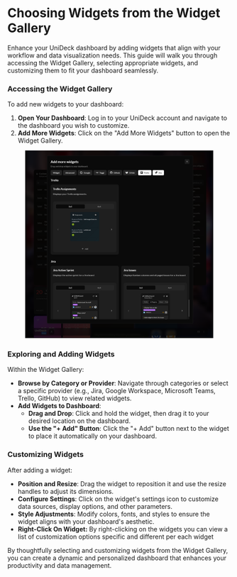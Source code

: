 # Choosing Widgets from the Widget Gallery

Enhance your UniDeck dashboard by adding widgets that align with your workflow and data visualization needs. This guide will walk you through accessing the Widget Gallery, selecting appropriate widgets, and customizing them to fit your dashboard seamlessly.

### Accessing the Widget Gallery

To add new widgets to your dashboard:

1. **Open Your Dashboard**: Log in to your UniDeck account and navigate to the dashboard you wish to customize.
2. **Add More Widgets**: Click on the "Add More Widgets" button to open the Widget Gallery.

<figure><img src="../../.gitbook/assets/image (2) (1) (1).png" alt="Widget Gallery"><figcaption></figcaption></figure>

### Exploring and Adding Widgets

Within the Widget Gallery:

* **Browse by Category or Provider**: Navigate through categories or select a specific provider (e.g., Jira, Google Workspace, Microsoft Teams, Trello, GitHub) to view related widgets.
* **Add Widgets to Dashboard**:
  * **Drag and Drop**: Click and hold the widget, then drag it to your desired location on the dashboard.
  * **Use the "+ Add" Button**: Click the "+ Add" button next to the widget to place it automatically on your dashboard.

### Customizing Widgets

After adding a widget:

* **Position and Resize**: Drag the widget to reposition it and use the resize handles to adjust its dimensions.
* **Configure Settings**: Click on the widget's settings icon to customize data sources, display options, and other parameters.
* **Style Adjustments**: Modify colors, fonts, and styles to ensure the widget aligns with your dashboard's aesthetic.
* **Right-Click On Widget:** By right-clicking on the widgets you can view a list of customization options specific and different per each widget

By thoughtfully selecting and customizing widgets from the Widget Gallery, you can create a dynamic and personalized dashboard that enhances your productivity and data management.
